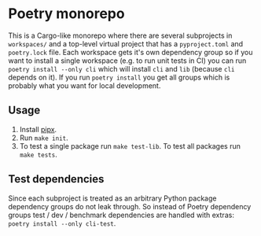 # Poetry monorepo

This is a Cargo-like monorepo where there are several subprojects in `workspaces/` and a top-level virtual project that has a `pyproject.toml` and `poetry.lock` file.
Each workspace gets it's own dependency group so if you want to install a single workspace (e.g. to run unit tests in CI) you can run `poetry install --only cli` which will install `cli` and `lib` (because `cli` depends on it).
If you run `poetry install` you get all groups which is probably what you want for local development.

## Usage

1. Install [pipx].
2. Run `make init`.
3. To test a single package run `make test-lib`. To test all packages run `make tests`.

[pipx]: https://pypa.github.io/pipx/

## Test dependencies

Since each subproject is treated as an arbitrary Python package dependency groups do not leak through.
So instead of Poetry dependency groups test / dev / benchmark dependencies are handled with extras: `poetry install --only cli-test`.
